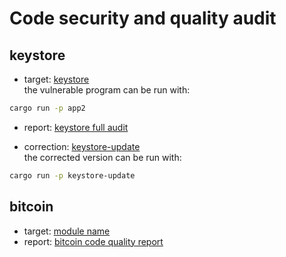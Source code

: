 # Code security and quality audit

## keystore

- target: [keystore](./keystore/)  
  the vulnerable program can be run with:

```zsh
cargo run -p app2
```

- report: [keystore full audit](./keystore_full_audit.md)

- correction: [keystore-update](./keystore-update/)  
  the corrected version can be run with:

```zsh
cargo run -p keystore-update
```

## bitcoin

- target: [module name](https://github.com/bitcoin/bitcoin/tree/master/src)
- report: [bitcoin code quality report](./bitcoin_quality_audit.md)
